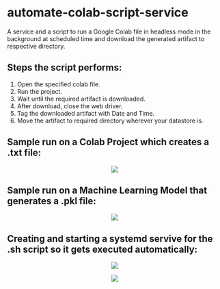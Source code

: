 # automate-colab-script-service


A service and a script to run a Google Colab file in headless mode in the background at scheduled time and download the generated artifact to respective directory.

## Steps the script performs:

1. Open the specified colab file.
2. Run the project.
3. Wait until the required artifact is downloaded.
4. After download, close the web driver.
5. Tag the downloaded artifact with Date and Time. 
6. Move the artifact to required directory wherever your datastore is.

## Sample run on a Colab Project which creates a .txt file:

<p align="center"><img src="https://imgur.com/ukvOU0B.gif"></p>

## Sample run on a Machine Learning Model that generates a .pkl file:

<p align="center"><img src="https://imgur.com/NgT8RRH.gif"></p>

## Creating and starting a systemd servive for the .sh script so it gets executed automatically:

<p align="center"><img src="https://imgur.com/L2PFh3C.png"></p>

<p align="center"><img src="https://imgur.com/6XXyi1G.png"></p>
